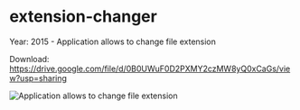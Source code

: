 # extension-changer
Year: 2015 - Application allows to change file extension

Download: https://drive.google.com/file/d/0B0UWuF0D2PXMY2czMW8yQ0xCaGs/view?usp=sharing

![Application allows to change file extension](http://2.bp.blogspot.com/-aKFVBecYjyo/VW2t1WMroWI/AAAAAAAAANI/HcHSwzr3UDw/s1600/Extension%2BChang.png)
